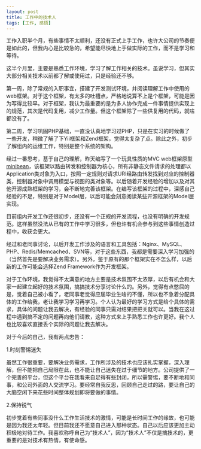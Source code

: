 ```yaml
---
layout: post
title: 工作中的技术人
tags: [工作, 感悟]
---
```


工作入职半个月，有些事情不太顺利，还没有正式上手工作，也许大公司的节奏便是如此的，但我内心是比较急的，希望能尽快地上手做实际的工作，而不是学习和等待。

这半个月里，主要是熟悉工作环境，学习了解工作相关的技术。虽说学习，但其实大部分相关技术以前都了解或使用过，只是经验还不够。

第一周，除了常规的入职事宜，搭建了开发测试环境，并阅读理解工作中使用的web框架。对于这个框架，有太多的吐槽点，严格地说算不上是个框架，可能是因为写得比较早。对于框架，我认为最重要的是为多人协作完成一件事情提供实现上的规范，其次是代码复用，减少工作量。但这个框架除了一些供复用的代码，就啥都没有了。

第二周，学习巩固PHP基础，一直没认真地学习过PHP，只是在实习的时候做了一些开发，稍微了解了下Yii框架和Zend框架，觉得太复杂了点。除此之外，初步了解组内的运维工作，特别是整个系统的架构。


经过一番思考，基于自己的理解，昨天编写了一个玩具性质的MVC web框架原型[minibean](https://github.com/youngsterxyf/minibean)，该框架以路由转发和控制器为核心，所有非静态文件请求的处理都以Application类对象为入口，按照一定规则对请求URI经路由转发找到对应的控制器类，控制器对象中调用模型与视图的类对象等。以后随着开发经验的增加以及对其他开源成熟框架的学习，会不断地完善该框架。在编写该框架的过程中，深感自己经验的不足，特别是对于Model层，以后可能会刻意阅读某些开源框架的Model层实现。

目前组内开发工作还很初步，还没有一个正规的开发流程，也没有明确的开发规范。这样虽然没法从已有的工作中学习很多，但也许有机会参与到这些事情创造过程中，收获会更大。

经过和老同事讨论，以后开发工作涉及的语言和工具包括：Nginx、MySQL、PHP、Redis/Memcached、SVN等，对于这些东西，我都是需要深入学习加强的（当然首先是要解决业务需求）。另外，鉴于原有的那个框架实在不怎么样，以后新的工作可能会选择Zend Framework作为开发框架。

对于工作环境，我觉得不太满意的地方主要是技术氛围不太浓厚，以后有机会和大家一起建立起好的技术氛围，搞搞技术分享讨论什么的。另外，觉得有点憋屈的是，觉着自己被小看了，老同事老觉得应届毕业生啥的不懂，所以也不急着分配具体的工作给我，老让我学习学习再学习。个人认为最好的学习方式是给个具体的需求，具体的问题让我去解决，有经验的同事只需对结果把把关就可以。当我在这过程中遇到搞不定的问题再向他们请教，这种方式来上手熟悉工作也许更好。我个人也比较喜欢直接丢个实际的问题让我去解决。

对于今后的自己，我有两点忠告：

1.时刻警惕迷失

虽然工作很重要，要解决业务需求，工作所涉及的技术也应该扎实掌握，深入理解，但不能把自己局限在此，也不能让自己迷失在过于细节的地方。公司提供了一个完善的平台，但这个平台在我看来自足得有些封闭，所以需警惕，要不断地和同事，和公司外面的人交流学习。要经常自我反思，回顾自己走过的路，要让自己的大脑空闲下来花些时间整体规划即将要做的事情。

2.保持锐气

初步觉着有些同事没什么工作生活技术的激情，可能是长时间工作的缘故，也可能是因为我还太年轻。但目前我还不愿意自己进入那种状态。自己以后应该更加主动积极地对待工作。我喜欢称呼自己为“技术人”，因为“技术人”不仅是搞技术的，更重要的是对技术有热情，有使命感。
